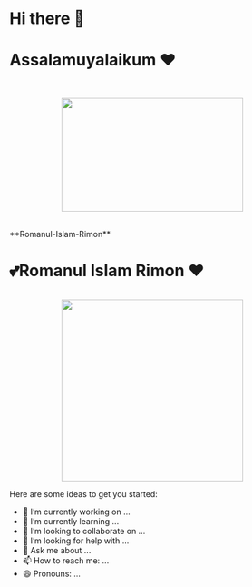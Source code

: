 # Hi there 👋  
 <h1 style="color;red"> Assalamuyalaikum               ❤</h1>
<p>&nbsp;</p><div class="separator" style="clear: both; text-align: center;"><a href="https://blogger.googleusercontent.com/img/b/R29vZ2xl/AVvXsEh0wXi8oIdPjtCE7viGpAjTaDHZF86RMO8jtgR3HjGDNhbxa34u8wGAgVasR6uZakopTEJHqA14Lpp-tc45mn89W2LJXDBLY1emmVM-uw_Cip8Dz77-NWmCetOTVtuaTh7TplyBELsEbTtCux4WlHz-Z1oOCsurE9DO63DzV9q_vXuHZJXUH9vHNg/s728/programmer-wallpaper-preview.jpg" imageanchor="1" style="margin-left: 1em; margin-right: 1em;"><img border="0" data-original-height="455" data-original-width="728" height="200" src="https://blogger.googleusercontent.com/img/b/R29vZ2xl/AVvXsEh0wXi8oIdPjtCE7viGpAjTaDHZF86RMO8jtgR3HjGDNhbxa34u8wGAgVasR6uZakopTEJHqA14Lpp-tc45mn89W2LJXDBLY1emmVM-uw_Cip8Dz77-NWmCetOTVtuaTh7TplyBELsEbTtCux4WlHz-Z1oOCsurE9DO63DzV9q_vXuHZJXUH9vHNg/s320/programmer-wallpaper-preview.jpg" width="320" /></a></div><br /><p></p>
**Romanul-Islam-Rimon**  
<h1 style="color;red">💕Romanul Islam Rimon                 ❤</h1>
<div class="separator" style="clear: both;"><a href="https://blogger.googleusercontent.com/img/b/R29vZ2xl/AVvXsEgOzvFlCubljQikPeLW6GrbvdncpwSF_m3cfSuSO-rq8kp_A1hDCepGFBzv7cv_jx6OOIlnQz30ClwOHlIMhv94veVZTDxfN6tL0GEEIJ5J-pPEhGeFWtki4qs_5ogpk1_zt3_MIuN23IZ9v4v6QsJvXtFG-4mRqJzB8cAQzIXjkyVui1eeM_-PDA/s1871/photo-1552288092-76e7d732366c.PNG" style="display: block; padding: 1em 0; text-align: center; "><img alt="" border="0" width="320" data-original-height="691" data-original-width="1871" src="https://blogger.googleusercontent.com/img/b/R29vZ2xl/AVvXsEgOzvFlCubljQikPeLW6GrbvdncpwSF_m3cfSuSO-rq8kp_A1hDCepGFBzv7cv_jx6OOIlnQz30ClwOHlIMhv94veVZTDxfN6tL0GEEIJ5J-pPEhGeFWtki4qs_5ogpk1_zt3_MIuN23IZ9v4v6QsJvXtFG-4mRqJzB8cAQzIXjkyVui1eeM_-PDA/s320/photo-1552288092-76e7d732366c.PNG"/></a></div>
Here are some ideas to get you started:

- 🔭 I’m currently working on ...
- 🌱 I’m currently learning ...
- 👯 I’m looking to collaborate on ...
- 🤔 I’m looking for help with ...
- 💬 Ask me about ...
- 📫 How to reach me: ...
- 😄 Pronouns: ... 
